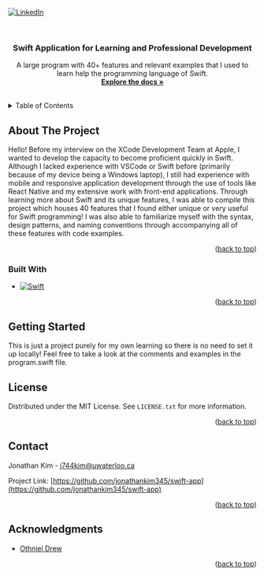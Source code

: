<!-- Improved compatibility of back to top link: See: https://github.com/othneildrew/Best-README-Template/pull/73 -->
<a name="readme-top"></a>
<!--
*** Thanks for checking out the Best-README-Template. If you have a suggestion
*** that would make this better, please fork the repo and create a pull request
*** or simply open an issue with the tag "enhancement".
*** Don't forget to give the project a star!
*** Thanks again! Now go create something AMAZING! :D
-->

<!-- PROJECT SHIELDS -->
<!--
*** I'm using markdown "reference style" links for readability.
*** Reference links are enclosed in brackets [ ] instead of parentheses ( ).
*** See the bottom of this document for the declaration of the reference variables
*** for contributors-url, forks-url, etc. This is an optional, concise syntax you may use.
*** https://www.markdownguide.org/basic-syntax/#reference-style-links
-->
[![LinkedIn][linkedin-shield]][linkedin-url]


<!-- PROJECT LOGO -->
<br />
<div align="center">

<h3 align="center">Swift Application for Learning and Professional Development</h3>

  <p align="center">
    A large program with 40+ features and relevant examples that I used to learn help the programming language of Swift.
    <br />
    <a href="https://github.com/github_username/repo_name"><strong>Explore the docs »</strong></a>
    <br />
    <br />
  </p>
</div>

<!-- TABLE OF CONTENTS -->
<details>
  <summary>Table of Contents</summary>
  <ol>
    <li>
      <a href="#about-the-project">About The Project</a>
      <ul>
        <li><a href="#built-with">Built With</a></li>
      </ul>
    </li>
    <li><a href="#getting-started">Getting Started</a></li>
    <li><a href="#license">License</a></li>
    <li><a href="#contact">Contact</a></li>
    <li><a href="#acknowledgments">Acknowledgments</a></li>
  </ol>
</details>



<!-- ABOUT THE PROJECT -->
## About The Project

Hello! Before my interview on the XCode Development Team at Apple, I wanted to develop the capacity to become proficient quickly in Swift. Although I lacked experience with VSCode or Swift before (primarily because of my device being a Windows laptop), I still had experience with mobile and responsive application development through the use of tools like React Native and my extensive work with front-end applications. Through learning more about Swift and its unique features, I was able to compile this project which houses 40 features that I found either unique or very useful for Swift programming! I was also able to familiarize myself with the syntax, design patterns, and naming conventions through accompanying all of these features with code examples. 

<p align="right">(<a href="#readme-top">back to top</a>)</p>

### Built With

* [![Swift][Swift.dev]][Swift-url]
<p align="right">(<a href="#readme-top">back to top</a>)</p>


<!-- GETTING STARTED -->
## Getting Started

This is just a project purely for my own learning so there is no need to set it up locally! Feel free to take a look at the comments and examples in the 
program.swift file. 

<!-- LICENSE -->
## License

Distributed under the MIT License. See `LICENSE.txt` for more information.

<p align="right">(<a href="#readme-top">back to top</a>)</p>

<!-- CONTACT -->
## Contact

Jonathan Kim - j744kim@uwaterloo.ca

Project Link: [https://github.com/jonathankim345/swift-app](https://github.com/jonathankim345/swift-app)

<p align="right">(<a href="#readme-top">back to top</a>)</p>



<!-- ACKNOWLEDGMENTS -->
## Acknowledgments

* [Othniel Drew](https://github.com/othneildrew)

<p align="right">(<a href="#readme-top">back to top</a>)</p>



<!-- MARKDOWN LINKS & IMAGES -->
<!-- https://www.markdownguide.org/basic-syntax/#reference-style-links -->
[contributors-shield]: https://img.shields.io/github/contributors/github_username/repo_name.svg?style=for-the-badge
[contributors-url]: https://github.com/github_username/repo_name/graphs/contributors
[forks-shield]: https://img.shields.io/github/forks/github_username/repo_name.svg?style=for-the-badge
[forks-url]: https://github.com/github_username/repo_name/network/members
[stars-shield]: https://img.shields.io/github/stars/github_username/repo_name.svg?style=for-the-badge
[stars-url]: https://github.com/github_username/repo_name/stargazers
[issues-shield]: https://img.shields.io/github/issues/github_username/repo_name.svg?style=for-the-badge
[issues-url]: https://github.com/github_username/repo_name/issues
[license-shield]: https://img.shields.io/github/license/github_username/repo_name.svg?style=for-the-badge
[license-url]: https://github.com/github_username/repo_name/blob/master/LICENSE.txt
[linkedin-shield]: https://img.shields.io/badge/-LinkedIn-black.svg?style=for-the-badge&logo=linkedin&colorB=555
[linkedin-url]: https://www.linkedin.com/in/jonkimuw
[product-screenshot]: images/screenshot.png
[Swift.dev]: https://img.shields.io/badge/swift-F05138?style=for-the-badge&logo=swift&logoColor=white
[Swift-url]: https://www.swift.org/
